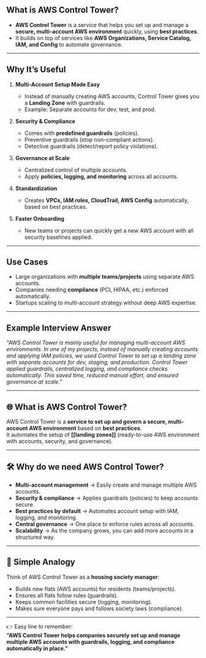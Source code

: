 
## **What is AWS Control Tower?**

- **AWS Control Tower** is a service that helps you set up and manage a **secure, multi-account AWS environment** quickly, using **best practices**.
- It builds on top of services like **AWS Organizations, Service Catalog, IAM, and Config** to automate governance.

---
## **Why It’s Useful**

1. **Multi-Account Setup Made Easy**
    
    - Instead of manually creating AWS accounts, Control Tower gives you a **Landing Zone** with guardrails.
    - Example: Separate accounts for dev, test, and prod.
2. **Security & Compliance**

    - Comes with **predefined guardrails** (policies).
    - Preventive guardrails (stop non-compliant actions).
    - Detective guardrails (detect/report policy violations).
        
3. **Governance at Scale**
    
    - Centralized control of multiple accounts.
    - Apply **policies, logging, and monitoring** across all accounts.
        
4. **Standardization**
    
    - Creates **VPCs, IAM roles, CloudTrail, AWS Config** automatically, based on best practices.
        
5. **Faster Onboarding**
    
    - New teams or projects can quickly get a new AWS account with all security baselines applied.
        
---
## **Use Cases**

- Large organizations with **multiple teams/projects** using separate AWS accounts.
- Companies needing **compliance** (PCI, HIPAA, etc.) enforced automatically.
- Startups scaling to multi-account strategy without deep AWS expertise.

---

## **Example Interview Answer**

_"AWS Control Tower is mainly useful for managing multi-account AWS environments. In one of my projects, instead of manually creating accounts and applying IAM policies, we used Control Tower to set up a landing zone with separate accounts for dev, staging, and production. Control Tower applied guardrails, centralized logging, and compliance checks automatically. This saved time, reduced manual effort, and ensured governance at scale."_

---
## 🌐 What is AWS Control Tower?

AWS Control Tower is a **service to set up and govern a secure, multi-account AWS environment** based on **best practices**.  
It automates the setup of **[[landing zones]]** (ready-to-use AWS environment with accounts, security, and governance).

---
## 🛠️ Why do we need AWS Control Tower?
- **Multi-account management** → Easily create and manage multiple AWS accounts.
- **Security & compliance** → Applies guardrails (policies) to keep accounts secure.
- **Best practices by default** → Automates account setup with IAM, logging, and monitoring.
- **Central governance** → One place to enforce rules across all accounts.
- **Scalability** → As the company grows, you can add more accounts in a structured way.
---
## 🔑 Simple Analogy
Think of AWS Control Tower as a **housing society manager**:
- Builds new flats (AWS accounts) for residents (teams/projects).
- Ensures all flats follow rules (guardrails).
- Keeps common facilities secure (logging, monitoring).
- Makes sure everyone pays and follows society laws (compliance).
---
👉 Easy line to remember:  
**“AWS Control Tower helps companies securely set up and manage multiple AWS accounts with guardrails, logging, and compliance automatically in place.”**

